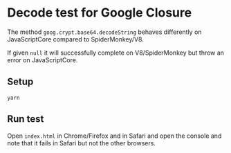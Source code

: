 # Decode test for Google Closure

The method `goog.crypt.base64.decodeString` behaves differently on JavaScriptCore compared to SpiderMonkey/V8.

If given `null` it will successfully complete on V8/SpiderMonkey but throw an error on JavaScriptCore.

## Setup
```
yarn
```

## Run test

Open `index.html` in Chrome/Firefox and in Safari and open the console and note that it fails in Safari but not the other browsers.
